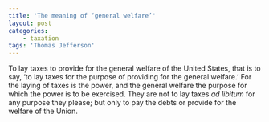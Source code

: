 ```yaml
---
title: 'The meaning of ‘general welfare’'
layout: post
categories:
    - taxation
tags: 'Thomas Jefferson'
---
```


To lay taxes to provide for the general welfare of the United States, that is to say, ‘to lay taxes for the purpose of providing for the general welfare.’ For the laying of taxes is the power, and the general welfare the purpose for which the power is to be exercised. They are not to lay taxes *ad libitum* for any purpose they please; but only to pay the debts or provide for the welfare of the Union.